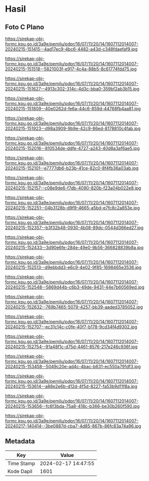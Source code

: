 # Hasil

## Foto C Plano

https://sirekap-obj-formc.kpu.go.id/3a9e/pemilu/pdpr/16/07/11/20/14/1607112014007-20240215-151415--4ad17ec9-4bc6-4482-a43d-c348fdaefaf9.jpg

https://sirekap-obj-formc.kpu.go.id/3a9e/pemilu/pdpr/16/07/11/20/14/1607112014007-20240215-151518--5821003f-e917-4c4a-88b5-8c61774fdd75.jpg

https://sirekap-obj-formc.kpu.go.id/3a9e/pemilu/pdpr/16/07/11/20/14/1607112014007-20240215-151627--4913c302-314c-4d3c-bba0-359bf2ab3b15.jpg

https://sirekap-obj-formc.kpu.go.id/3a9e/pemilu/pdpr/16/07/11/20/14/1607112014007-20240215-151809--40e0262d-fe6a-44c6-859d-44768fb4aa81.jpg

https://sirekap-obj-formc.kpu.go.id/3a9e/pemilu/pdpr/16/07/11/20/14/1607112014007-20240215-151923--d98a3909-9b9e-42c9-86ed-8178810c4fab.jpg

https://sirekap-obj-formc.kpu.go.id/3a9e/pemilu/pdpr/16/07/11/20/14/1607112014007-20240215-152016--810534de-ddfe-4727-a243-40d8a3af6ae5.jpg

https://sirekap-obj-formc.kpu.go.id/3a9e/pemilu/pdpr/16/07/11/20/14/1607112014007-20240215-152101--e7777db6-b23b-41ce-82c0-8f4fb36a03ab.jpg

https://sirekap-obj-formc.kpu.go.id/3a9e/pemilu/pdpr/16/07/11/20/14/1607112014007-20240215-152157--c08e9de6-f7db-4090-820b-f23a04b022e8.jpg

https://sirekap-obj-formc.kpu.go.id/3a9e/pemilu/pdpr/16/07/11/20/14/1607112014007-20240215-152251--04b3128b-d9f9-4665-a5bd-e7fc8c2a853e.jpg

https://sirekap-obj-formc.kpu.go.id/3a9e/pemilu/pdpr/16/07/11/20/14/1607112014007-20240215-152357--b3f32b48-0930-4b08-89dc-0544d366ed27.jpg

https://sirekap-obj-formc.kpu.go.id/3a9e/pemilu/pdpr/16/07/11/20/14/1607112014007-20240215-152433--3d90e6fe-284e-49e0-9b56-366828839b8a.jpg

https://sirekap-obj-formc.kpu.go.id/3a9e/pemilu/pdpr/16/07/11/20/14/1607112014007-20240215-152513--d9ebbdd3-e6c9-4e02-9f85-1698465e3536.jpg

https://sirekap-obj-formc.kpu.go.id/3a9e/pemilu/pdpr/16/07/11/20/14/1607112014007-20240215-152548--5869d44b-c6b3-49de-9431-44e7b60569ed.jpg

https://sirekap-obj-formc.kpu.go.id/3a9e/pemilu/pdpr/16/07/11/20/14/1607112014007-20240215-152632--769b7465-5079-4257-bb39-aaded3785052.jpg

https://sirekap-obj-formc.kpu.go.id/3a9e/pemilu/pdpr/16/07/11/20/14/1607112014007-20240215-152707--ec31c14c-c0fe-40f7-b178-9cd34f4d9302.jpg

https://sirekap-obj-formc.kpu.go.id/3a9e/pemilu/pdpr/16/07/11/20/14/1607112014007-20240215-152754--91a48f1c-d75d-4461-8576-217e246c936f.jpg

https://sirekap-obj-formc.kpu.go.id/3a9e/pemilu/pdpr/16/07/11/20/14/1607112014007-20240215-153458--5049c20e-ad4c-4bac-b631-ec550a791df3.jpg

https://sirekap-obj-formc.kpu.go.id/3a9e/pemilu/pdpr/16/07/11/20/14/1607112014007-20240215-153614--a88e2e6b-d12d-4f5d-8227-fa53b9d11f8a.jpg

https://sirekap-obj-formc.kpu.go.id/3a9e/pemilu/pdpr/16/07/11/20/14/1607112014007-20240215-153656--fc6f3bda-75a8-418c-b366-be30b260f590.jpg

https://sirekap-obj-formc.kpu.go.id/3a9e/pemilu/pdpr/16/07/11/20/14/1607112014007-20240217-140414--3be0887d-cba7-4d85-867b-86fc83a74a96.jpg


## Metadata

| Key        | Value               |
| ---------- | ------------------- |
| Time Stamp | 2024-02-17 14:47:55 |
| Kode Dapil | 1601                |



